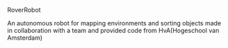 RoverRobot

An autonomous robot for mapping environments and sorting objects made in collaboration with a team and provided code from HvA(Hogeschool van Amsterdam)
